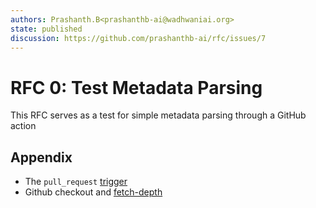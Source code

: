 ```yaml
---
authors: Prashanth.B<prashanthb-ai@wadhwaniai.org>
state: published
discussion: https://github.com/prashanthb-ai/rfc/issues/7
---
```


# RFC 0: Test Metadata Parsing

This RFC serves as a test for simple metadata parsing through a GitHub action

## Appendix

* The `pull_request` [trigger](https://frontside.com/blog/2020-05-26-github-actions-pull_request/)
* Github checkout and [fetch-depth](https://github.com/actions/checkout#checkout-v2)
